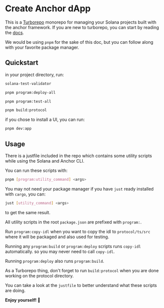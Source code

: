 # Create Anchor dApp

This is a [Turborepo](https://turbo.build/repo) monorepo for managing your Solana projects built with the anchor framework. If you are new to turborepo, you can start by reading the [docs](https://turbo.build/repo/docs).

We would be using `pnpm` for the sake of this doc, but you can follow along with your favorite package manager.

## Quickstart

in your project directory, run:

```sh
solana-test-validator
```
```sh
pnpm program:deploy-all
```
```sh
pnpm program:test-all
```
```sh
pnpm build:protocol
```

if you chose to install a UI, you can run:

```sh
pnpm dev:app
```

## Usage

There is a justfile included in the repo which contains some utility scripts while using the Solana and Anchor CLI.

You can run these scripts with:

```sh
pnpm [program:utility_command] <args>
```

You may not need your package manager if you have `just` ready installed with `cargo`, you can:

```sh
just [utility_command] <args>
```

to get the same result.

All utility scripts in the root `package.json` are prefixed with `program:`.

Run `program:copy-idl` when you want to copy the idl to `protocol/ts/src` where it will be packaged and also used for testing.

Running any `program:build` or `program:deploy` scripts runs `copy-idl` automatically. so you may never need to call `copy-idl`.

Running `program:deploy` also runs `program:build`.

As a Turborepo thing, don't forget to run `build:protocol` when you are done working on the protocol directory.

You can take a look at the `justfile` to better understand what these scripts are doing.

**Enjoy yourself! 🫡**
